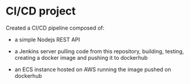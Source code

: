# CI/CD project

Created a CI/CD pipeline composed of:

- a simple Nodejs REST API

- a Jenkins server pulling code from this repository, building, testing, creating a docker image and pushing it to dockerhub

- an ECS instance hosted on AWS running the image pushed on dockerhub
